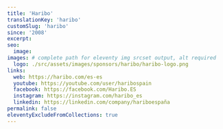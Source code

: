 ```yaml
---
title: 'Haribo'
translationKey: 'haribo'
customSlug: 'haribo'
since: '2008'
excerpt:
seo:
  image:
images: # complete path for eleventy img srcset output, alt required
  logo: ./src/assets/images/sponsors/haribo/haribo-logo.png
links:
  web: https://haribo.com/es-es
  youtube: https://youtube.com/user/haribospain
  facebook: https://facebook.com/Haribo.ES
  instagram: https://instagram.com/haribo_es
  linkedin: https://linkedin.com/company/hariboespaña
permalink: false
eleventyExcludeFromCollections: true
---
```


